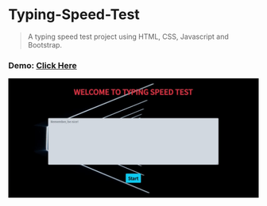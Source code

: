 # Typing-Speed-Test
 
 > A typing speed test project using HTML, CSS, Javascript and Bootstrap. 
 
### Demo: [Click Here](https://surajdobhal.github.io/Typing-Speed-Test/ "Typing-Speed-Check")  
 
![Markdown Logo](https://github.com/surajdobhal/Typing-Speed-Test/blob/master/check.JPG)
